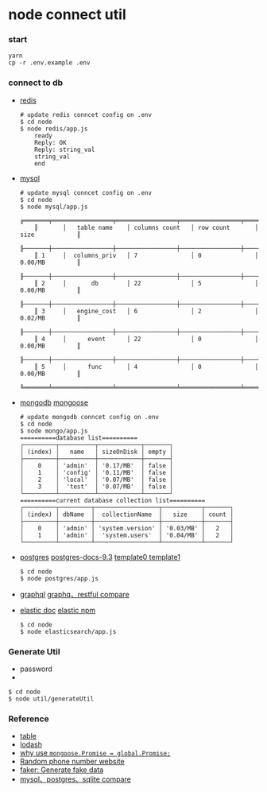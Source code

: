 # node connect util

### start

```shell
yarn
cp -r .env.example .env
```
### connect to db
+ [redis](https://www.npmjs.com/package/redis)
    ```shell
    # update redis conncet config on .env
    $ cd node
    $ node redis/app.js
        ready
        Reply: OK
        Reply: string_val
        string_val
        end
    ```
+ [mysql](https://www.npmjs.com/package/mysql)
    ```shell
    # update mysql conncet config on .env
    $ cd node
    $ node mysql/app.js
        ╔═══════╤═════════════════╤═════════════════╤═════════════════╤═════════════════╗
        ║       │   table name    │ columns count   │ row count       │ size            ║
        ╟───────┼─────────────────┼─────────────────┼─────────────────┼─────────────────╢
        ║ 1     │  columns_priv   │ 7               │ 0               │ 0.00/MB         ║
        ╟───────┼─────────────────┼─────────────────┼─────────────────┼─────────────────╢
        ║ 2     │       db        │ 22              │ 5               │ 0.00/MB         ║
        ╟───────┼─────────────────┼─────────────────┼─────────────────┼─────────────────╢
        ║ 3     │   engine_cost   │ 6               │ 2               │ 0.02/MB         ║
        ╟───────┼─────────────────┼─────────────────┼─────────────────┼─────────────────╢
        ║ 4     │      event      │ 22              │ 0               │ 0.00/MB         ║
        ╟───────┼─────────────────┼─────────────────┼─────────────────┼─────────────────╢
        ║ 5     │      func       │ 4               │ 0               │ 0.00/MB         ║
        ╚═══════╧═════════════════╧═════════════════╧═════════════════╧═════════════════╝
    ```
+ [mongodb](http://mongodb.github.io/node-mongodb-native/3.6/api/) [mongoose](https://mongoosejs.com/docs/guide.html)
    ```shell
    # update mongodb conncet config on .env
    $ cd node
    $ node mongo/app.js
    ==========database list==========
    ┌─────────┬──────────┬────────────┬───────┐
    │ (index) │   name   │ sizeOnDisk │ empty │
    ├─────────┼──────────┼────────────┼───────┤
    │    0    │ 'admin'  │ '0.17/MB'  │ false │
    │    1    │ 'config' │ '0.11/MB'  │ false │
    │    2    │ 'local'  │ '0.07/MB'  │ false │
    │    3    │  'test'  │ '0.07/MB'  │ false │
    └─────────┴──────────┴────────────┴───────┘
    ==========current database collection list==========
    ┌─────────┬─────────┬──────────────────┬───────────┬───────┐
    │ (index) │ dbName  │  collectionName  │   size    │ count │
    ├─────────┼─────────┼──────────────────┼───────────┼───────┤
    │    0    │ 'admin' │ 'system.version' │ '0.03/MB' │   2   │
    │    1    │ 'admin' │  'system.users'  │ '0.04/MB' │   2   │
    └─────────┴─────────┴──────────────────┴───────────┴───────┘
    ```
+ [postgres](https://node-postgres.com/) [postgres-docs-9.3](https://www.postgresql.org/docs/9.3/) [template0 template1](https://www.postgresql.org/docs/9.3/manage-ag-templatedbs.html)
    ```shell 
    $ cd node
    $ node postgres/app.js
    ```

+ [graphql](https://graphql.org/) [graphq、restful compare](https://zhuanlan.zhihu.com/p/342944526)


+ [elastic doc](https://www.elastic.co/guide/en/elasticsearch/client/javascript-api/current/index.html) [elastic npm](https://www.npmjs.com/package/@elastic/elasticsearch)
    ```shell 
    $ cd node
    $ node elasticsearch/app.js
    ```
### Generate Util

+ password
+ 
```shell
$ cd node
$ node util/generateUtil
```

### Reference

+ [table](https://www.npmjs.com/package/table)
+ [lodash](https://lodash.com/docs)
+ [why use `mongoose.Promise = global.Promise;`](https://stackoverflow.com/questions/51862570/mongoose-why-we-make-mongoose-promise-global-promise-when-setting-a-mongoo)   
+ [Random phone number website](https://fakenumber.net/phone-number/singapore)
+ [faker: Generate fake data](https://github.com/Marak/faker.js)
+ [mysql、postgres、sqlite  compare](https://zhuanlan.zhihu.com/p/347129470)
        